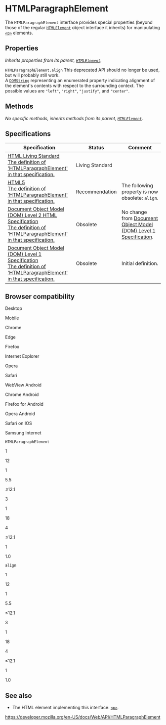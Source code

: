HTMLParagraphElement
====================

The `HTMLParagraphElement` interface provides special properties (beyond those of the regular [`HTMLElement`](htmlelement) object interface it inherits) for manipulating [`<p>`](https://developer.mozilla.org/en-US/docs/Web/HTML/Element/p) elements.

Properties
----------

*Inherits properties from its parent, [`HTMLElement`](htmlelement).*

 <span class="page-not-created">`HTMLParagraphElement.align`</span> <span class="icon deprecated" viewbox="0 0 100 100" xmlns="http://www.w3.org/2000/svg" role="img"> This deprecated API should no longer be used, but will probably still work. </span>   
A [`DOMString`](domstring) representing an enumerated property indicating alignment of the element's contents with respect to the surrounding context. The possible values are `"left"`, `"right"`, `"justify"`, and `"center"`.

Methods
-------

*No specific methods, inherits methods from its parent, [`HTMLElement`](htmlelement).*

Specifications
--------------

<table><thead><tr class="header"><th>Specification</th><th>Status</th><th>Comment</th></tr></thead><tbody><tr class="odd"><td><a href="https://html.spec.whatwg.org/multipage/#htmlparagraphelement">HTML Living Standard<br />
<span class="small">The definition of 'HTMLParagraphElement' in that specification.</span></a></td><td><span class="spec-living">Living Standard</span></td><td></td></tr><tr class="even"><td><a href="https://www.w3.org/TR/html52/grouping-content.html#the-p-element">HTML5<br />
<span class="small">The definition of 'HTMLParagraphElement' in that specification.</span></a></td><td><span class="spec-rec">Recommendation</span></td><td>The following property is now obsolete: <code>align</code>.</td></tr><tr class="odd"><td><a href="https://www.w3.org/TR/DOM-Level-2-HTML/html.html#ID-84675076">Document Object Model (DOM) Level 2 HTML Specification<br />
<span class="small">The definition of 'HTMLParagraphElement' in that specification.</span></a></td><td><span class="spec-obsolete">Obsolete</span></td><td>No change from <a href="https://www.w3.org/TR/REC-DOM-Level-1/">Document Object Model (DOM) Level 1 Specification</a>.</td></tr><tr class="even"><td><a href="https://www.w3.org/TR/REC-DOM-Level-1/level-one-html.html#ID-84675076">Document Object Model (DOM) Level 1 Specification<br />
<span class="small">The definition of 'HTMLParagraphElement' in that specification.</span></a></td><td><span class="spec-obsolete">Obsolete</span></td><td>Initial definition.</td></tr></tbody></table>

Browser compatibility
---------------------

Desktop

Mobile

Chrome

Edge

Firefox

Internet Explorer

Opera

Safari

WebView Android

Chrome Android

Firefox for Android

Opera Android

Safari on IOS

Samsung Internet

`HTMLParagraphElement`

1

12

1

5.5

≤12.1

3

1

18

4

≤12.1

1

1.0

`align`

1

12

1

5.5

≤12.1

3

1

18

4

≤12.1

1

1.0

See also
--------

-   The HTML element implementing this interface: [`<p>`](https://developer.mozilla.org/en-US/docs/Web/HTML/Element/p).

<a href="https://developer.mozilla.org/en-US/docs/Web/API/HTMLParagraphElement" class="_attribution-link">https://developer.mozilla.org/en-US/docs/Web/API/HTMLParagraphElement</a>
